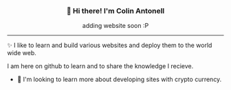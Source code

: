 
<h3 align="center">👋 Hi there! I'm Colin Antonell</h3>
<p align="center">
 adding website soon :P
</p>

---
✨ I like to learn and build various websites and deploy them to the world wide web. 

I am here on github to learn and to share the knowledge I recieve.
- 📡 I'm looking to learn more about developing sites with crypto currency.

